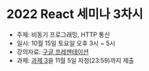 # 2022 React 세미나 3차시

* 주제: 비동기 프로그래밍, HTTP 통신
* 일시: 10월 15일 토요일 오후 3시 ~ 5시
* 강의자료: [구글 프레젠테이션](https://docs.google.com/presentation/d/1eW1YbedI0Gf5-q-45SNqadisT4caaYGMc57iW2S5cOU/edit?usp=sharing)
* 과제: [과제 3](assignment-3.md)을 11월 5일 자정(23:59)까지 제출
